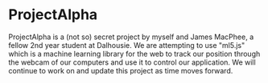 # ProjectAlpha
ProjectAlpha is a (not so) secret project by myself and James MacPhee, a fellow 2nd year student at Dalhousie.  We are attempting to use "ml5.js" which is a machine learning library for the web to track our position through the webcam of our computers and use it to control our application.
We will continue to work on and update this project as time moves forward.

